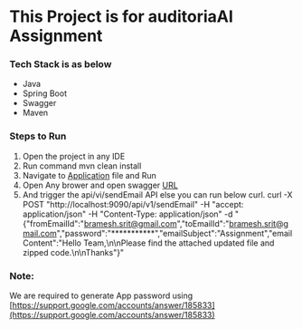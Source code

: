 # This Project is for auditoriaAI Assignment

### Tech Stack is as below
- Java
- Spring Boot
- Swagger
- Maven

### Steps to Run
1. Open the project in any IDE
2. Run command mvn clean install
3. Navigate to [Application](main/src/main/java/com/Application.java) file and Run
4. Open Any brower and open swagger [URL](http://localhost:9090/swagger-ui/index.html?configUrl=/v3/api-docs/swagger-config#/send-email-controller/sendEmail)
5. And trigger the api/vi/sendEmail API else you can run below curl.
   curl -X POST "http://localhost:9090/api/v1/sendEmail" -H "accept: application/json" -H "Content-Type: application/json" -d "{\"fromEmailId\":\"bramesh.srit@gmail.com\",\"toEmailId\":\"bramesh.srit@gmail.com\",\"password\":\"***********\",\"emailSubject\":\"Assignment\",\"emailContent\":\"Hello Team,\n\nPlease find the attached updated file and zipped code.\n\nThanks\"}"


### Note: 
We are required to generate App password using [https://support.google.com/accounts/answer/185833](https://support.google.com/accounts/answer/185833)

